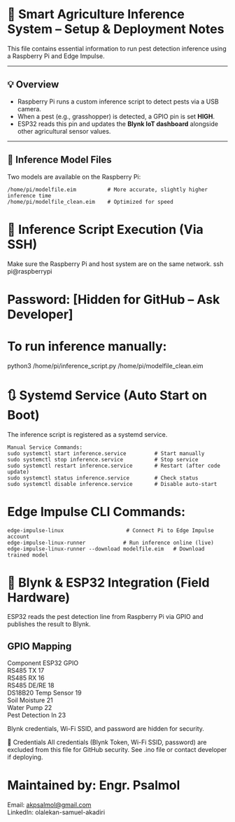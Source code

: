 # 🧠 Smart Agriculture Inference System – Setup & Deployment Notes

This file contains essential information to run pest detection inference using a Raspberry Pi and Edge Impulse.

---

## 💡 Overview

- Raspberry Pi runs a custom inference script to detect pests via a USB camera.
- When a pest (e.g., grasshopper) is detected, a GPIO pin is set **HIGH**.
- ESP32 reads this pin and updates the **Blynk IoT dashboard** alongside other agricultural sensor values.

---

## 🔁 Inference Model Files

Two models are available on the Raspberry Pi:

```
/home/pi/modelfile.eim          # More accurate, slightly higher inference time
/home/pi/modelfile_clean.eim    # Optimized for speed
```
# 🚀 Inference Script Execution (Via SSH)
Make sure the Raspberry Pi and host system are on the same network.
ssh pi@raspberrypi
# Password: [Hidden for GitHub – Ask Developer]

# To run inference manually:
python3 /home/pi/inference_script.py /home/pi/modelfile_clean.eim

# 🔃 Systemd Service (Auto Start on Boot)
The inference script is registered as a systemd service.
```
Manual Service Commands:
sudo systemctl start inference.service         # Start manually
sudo systemctl stop inference.service          # Stop service
sudo systemctl restart inference.service       # Restart (after code update)
sudo systemctl status inference.service        # Check status
sudo systemctl disable inference.service       # Disable auto-start
```
# Edge Impulse CLI Commands:
```
edge-impulse-linux                    # Connect Pi to Edge Impulse account
edge-impulse-linux-runner            # Run inference online (live)
edge-impulse-linux-runner --download modelfile.eim   # Download trained model
```
# 📡 Blynk & ESP32 Integration (Field Hardware)
ESP32 reads the pest detection line from Raspberry Pi via GPIO and publishes the result to Blynk.

## GPIO Mapping
Component	ESP32 GPIO  
RS485 TX	17  
RS485 RX	16  
RS485 DE/RE	18  
DS18B20 Temp Sensor	19  
Soil Moisture	21  
Water Pump	22  
Pest Detection In	23  

Blynk credentials, Wi-Fi SSID, and password are hidden for security.

🔐 Credentials
All credentials (Blynk Token, Wi-Fi SSID, password) are excluded from this file for GitHub security. See .ino file or contact developer if deploying.

# Maintained by: Engr. Psalmol
Email: akpsalmol@gmail.com  
LinkedIn: olalekan-samuel-akadiri
